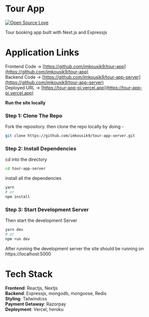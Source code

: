 # Tour App

[![Open Source Love](https://badges.frapsoft.com/os/v2/open-source.svg?v=103)](https://github.com/imkousik9)

Tour booking app built with Next.js and Expressjs

# Application Links

Frontend Code -> [https://github.com/imkousik9/tour-app](https://github.com/imkousik9/tour-app)
<br>
Backend Code -> [https://github.com/imkousik9/tour-app-server](https://github.com/imkousik9/tour-app-server)
<br>
Deployed URL -> [https://tour-app-pi.vercel.app](https://tour-app-pi.vercel.app)
<br>

**Run the site locally**

### Step 1: Clone The Repo

Fork the repository. then clone the repo locally by doing -

```bash
git clone https://github.com/imkousik9/tour-app-server.git
```

### Step 2: Install Dependencies

cd into the directory

```bash
cd tour-app-server
```

install all the dependencies

```bash
yarn
# or
npm install
```

### Step 3: Start Development Server

Then start the development Server

```bash
yarn dev
# or
npm run dev
```

After running the development server the site should be running on https://localhost:5000

# Tech Stack

<b>Frontend</b>: Reactjs, Nextjs
<br>
<b>Backend</b>: Expressjs, mongodb, mongoose, Redis
<br>
<b>Styling</b>: Tailwindcss
<br>
<b>Payment Getaway</b>: Razorpay
<br>
<b>Deployment</b>: Vercel, heroku
